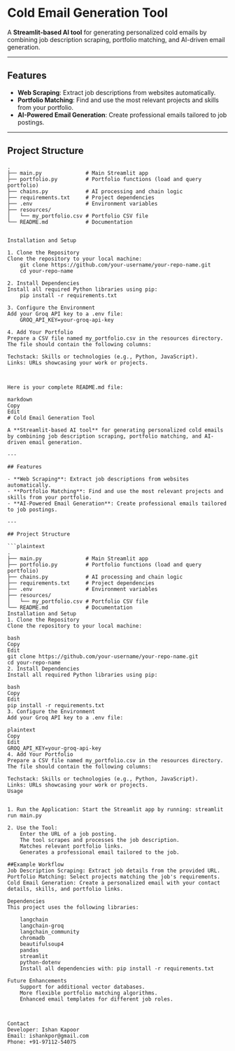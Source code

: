 # Cold Email Generation Tool

A **Streamlit-based AI tool** for generating personalized cold emails by combining job description scraping, portfolio matching, and AI-driven email generation.

---

## Features

- **Web Scraping**: Extract job descriptions from websites automatically.
- **Portfolio Matching**: Find and use the most relevant projects and skills from your portfolio.
- **AI-Powered Email Generation**: Create professional emails tailored to job postings.

---

## Project Structure

```plaintext
.
├── main.py              # Main Streamlit app
├── portfolio.py         # Portfolio functions (load and query portfolio)
├── chains.py            # AI processing and chain logic
├── requirements.txt     # Project dependencies
├── .env                 # Environment variables
├── resources/
│   └── my_portfolio.csv # Portfolio CSV file
└── README.md            # Documentation


Installation and Setup

1. Clone the Repository
Clone the repository to your local machine:
    git clone https://github.com/your-username/your-repo-name.git
    cd your-repo-name

2. Install Dependencies
Install all required Python libraries using pip:
    pip install -r requirements.txt

3. Configure the Environment
Add your Groq API key to a .env file:
    GROQ_API_KEY=your-groq-api-key

4. Add Your Portfolio
Prepare a CSV file named my_portfolio.csv in the resources directory. The file should contain the following columns:

Techstack: Skills or technologies (e.g., Python, JavaScript).
Links: URLs showcasing your work or projects.



Here is your complete README.md file:

markdown
Copy
Edit
# Cold Email Generation Tool

A **Streamlit-based AI tool** for generating personalized cold emails by combining job description scraping, portfolio matching, and AI-driven email generation.

---

## Features

- **Web Scraping**: Extract job descriptions from websites automatically.
- **Portfolio Matching**: Find and use the most relevant projects and skills from your portfolio.
- **AI-Powered Email Generation**: Create professional emails tailored to job postings.

---

## Project Structure

```plaintext
.
├── main.py              # Main Streamlit app
├── portfolio.py         # Portfolio functions (load and query portfolio)
├── chains.py            # AI processing and chain logic
├── requirements.txt     # Project dependencies
├── .env                 # Environment variables
├── resources/
│   └── my_portfolio.csv # Portfolio CSV file
└── README.md            # Documentation
Installation and Setup
1. Clone the Repository
Clone the repository to your local machine:

bash
Copy
Edit
git clone https://github.com/your-username/your-repo-name.git
cd your-repo-name
2. Install Dependencies
Install all required Python libraries using pip:

bash
Copy
Edit
pip install -r requirements.txt
3. Configure the Environment
Add your Groq API key to a .env file:

plaintext
Copy
Edit
GROQ_API_KEY=your-groq-api-key
4. Add Your Portfolio
Prepare a CSV file named my_portfolio.csv in the resources directory. The file should contain the following columns:

Techstack: Skills or technologies (e.g., Python, JavaScript).
Links: URLs showcasing your work or projects.
Usage


1. Run the Application: Start the Streamlit app by running: streamlit run main.py

2. Use the Tool:
    Enter the URL of a job posting.
    The tool scrapes and processes the job description.
    Matches relevant portfolio links.
    Generates a professional email tailored to the job.

##Example Workflow
Job Description Scraping: Extract job details from the provided URL.
Portfolio Matching: Select projects matching the job's requirements.
Cold Email Generation: Create a personalized email with your contact details, skills, and portfolio links.

Dependencies
This project uses the following libraries:

    langchain
    langchain-groq
    langchain_community
    chromadb
    beautifulsoup4
    pandas
    streamlit
    python-dotenv
    Install all dependencies with: pip install -r requirements.txt

Future Enhancements
    Support for additional vector databases.
    More flexible portfolio matching algorithms.
    Enhanced email templates for different job roles.



Contact
Developer: Ishan Kapoor
Email: ishankpor@gmail.com
Phone: +91-97112-54075